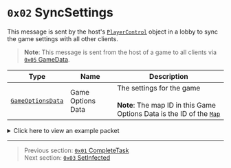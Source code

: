 # `0x02` SyncSettings

This message is sent by the host's [`PlayerControl`](../05_innernetobject_types/04_playercontrol.md) object in a lobby to sync the game settings with all other clients.

> **Note**: This message is sent from the host of a game to all clients via [`0x05` GameData](../02_root_message_types/05_gamedata.md).

| Type | Name | Description |
| --- | --- | --- |
| [`GameOptionsData`](../07_miscellaneous/01_the_structure_of_the_gameoptionsdata_object.md) | Game Options Data | The settings for the game<br><br>**Note**: The map ID in this Game Options Data is the ID of the [`Map`](../01_packet_structure/06_enums.md#map) |

<details>
    <summary>Click here to view an example packet</summary>

```
01                  # Reliable packet
00ec                # Nonce
380005              # Hazel message (tag of 0x05 = GameData)
    d3503f8a        # Game ID: -1975562029 (REDSUS)
    310002          # Hazel message (tag of 0x02 = RPC)
        04          # Sender (PlayerControl) Net ID: 4
        02          # RPC Call ID: 2 (SyncSettings)
        2e          # Game Options Data Length: 46
        04          # Game Optiona Data Version: 4
        0a          # Max Number of Players: 10
        01000000    # Keywords: 1 (Other)
        01          # Map: 1 (MIRA HQ)
        0000803f    # Player Speed Modifier: 1.0x
        0000803f    # Crewmate Light Modifier: 1.0x
        0000c03f    # Impostor Light Modifier: 1.5x
        00003442    # Kill Cooldown: 45s
        01          # Number of Common Tasks: 1
        01          # Number of Long Tasks: 1
        02          # Number of Short Tasks: 2
        01000000    # Number of Emergency Meetings: 1
        01          # Number of Impostors: 1
        01          # Kill Distance: 1 (MEDIUM)
        0f000000    # Discussion Time: 15s
        78000000    # Voting Time: 120s
        01          # Is Defaults: True
        0f          # Emergency Cooldown: 15s
        01          # Confirm Ejects: True
        01          # Visual Tasks: True
        00          # Anonymous Votes: False
        00          # Task Bar Updates: 0 (ALWAYS)
```
</details>

---

> Previous section: [`0x01` CompleteTask](01_completetask.md)<br>
> Next section: [`0x03` SetInfected](03_setinfected.md)
